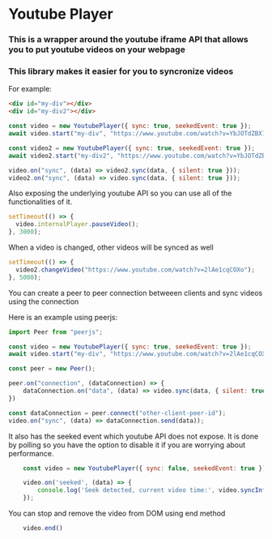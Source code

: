 # Youtube Player

### This is a wrapper around the youtube iframe API that allows you to put youtube videos on your webpage

### This library makes it easier for you to syncronize videos

For example:

```html
<div id="my-div"></div>
<div id="my-div2"></div>
```

```javascript
const video = new YoutubePlayer({ sync: true, seekedEvent: true });
await video.start("my-div", "https://www.youtube.com/watch?v=YbJOTdZBX1g");

const video2 = new YoutubePlayer({ sync: true, seekedEvent: true });
await video2.start("my-div2", "https://www.youtube.com/watch?v=YbJOTdZBX1g");

video.on("sync", (data) => video2.sync(data, { silent: true }));
video2.on("sync", (data) => video.sync(data, { silent: true }));
```

Also exposing the underlying youtube API so you can use all of the functionalities of it.

```javascript
setTimeout(() => {
  video.internalPlayer.pauseVideo();
}, 3000);
```

When a video is changed, other videos will be synced as well

```javascript
setTimeout(() => {
  video2.changeVideo("https://www.youtube.com/watch?v=2lAe1cqCOXo");
}, 5000);
```

You can create a peer to peer connection betweeen clients and sync videos using the connection

Here is an example using peerjs:

```javascript
import Peer from "peerjs";

const video = new YoutubePlayer({ sync: true, seekedEvent: true });
await video.start("my-div", "https://www.youtube.com/watch?v=2lAe1cqCOXo");

const peer = new Peer();

peer.on("connection", (dataConnection) => {
    dataConnection.on("data", (data) => video.sync(data, { silent: true }));
})

const dataConnection = peer.connect("other-client-peer-id");
video.on("sync", (data) => dataConnection.send(data));

```

It also has the seeked event which youtube API does not expose.
It is done by polling so you have the option to disable it if you are worrying about performance.

```javascript
    const video = new YoutubePlayer({ sync: false, seekedEvent: true });

    video.on('seeked', (data) => {
        console.log('Seek detected, current video time:', video.syncInfo().currentTime);
    });
```

You can stop and remove the video from DOM using end method

```javascript
    video.end()
```